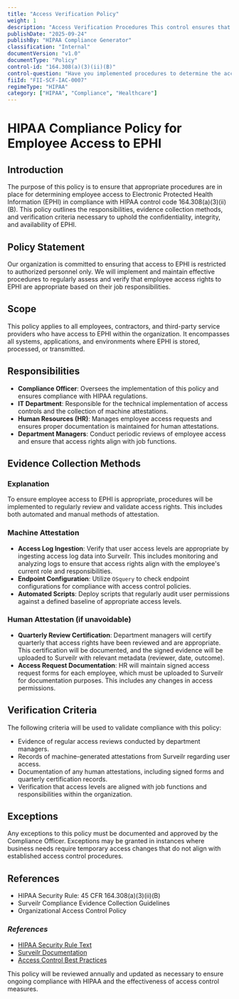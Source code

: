 ```yaml
---
title: "Access Verification Policy"
weight: 1
description: "Access Verification Procedures This control ensures that organizations have established procedures to assess and verify the appropriateness of employee access to electronic protected health information (EPHI). By implementing these procedures, organizations can mitigate the risk of unauthorized access and maintain compliance with HIPAA regulations, thereby protecting patient data and ensuring the confidentiality and integrity of sensitive information."
publishDate: "2025-09-24"
publishBy: "HIPAA Compliance Generator"
classification: "Internal"
documentVersion: "v1.0"
documentType: "Policy"
control-id: "164.308(a)(3)(ii)(B)"
control-question: "Have you implemented procedures to determine the access of an employee to EPHI is appropriate? (A)"
fiiId: "FII-SCF-IAC-0007"
regimeType: "HIPAA"
category: ["HIPAA", "Compliance", "Healthcare"]
---
```


# HIPAA Compliance Policy for Employee Access to EPHI

## **Introduction**
The purpose of this policy is to ensure that appropriate procedures are in place for determining employee access to Electronic Protected Health Information (EPHI) in compliance with HIPAA control code 164.308(a)(3)(ii)(B). This policy outlines the responsibilities, evidence collection methods, and verification criteria necessary to uphold the confidentiality, integrity, and availability of EPHI.

## **Policy Statement**
Our organization is committed to ensuring that access to EPHI is restricted to authorized personnel only. We will implement and maintain effective procedures to regularly assess and verify that employee access rights to EPHI are appropriate based on their job responsibilities.

## **Scope**
This policy applies to all employees, contractors, and third-party service providers who have access to EPHI within the organization. It encompasses all systems, applications, and environments where EPHI is stored, processed, or transmitted.

## **Responsibilities**
- **Compliance Officer**: Oversees the implementation of this policy and ensures compliance with HIPAA regulations.
- **IT Department**: Responsible for the technical implementation of access controls and the collection of machine attestations.
- **Human Resources (HR)**: Manages employee access requests and ensures proper documentation is maintained for human attestations.
- **Department Managers**: Conduct periodic reviews of employee access and ensure that access rights align with job functions.

## **Evidence Collection Methods**

### **Explanation**
To ensure employee access to EPHI is appropriate, procedures will be implemented to regularly review and validate access rights. This includes both automated and manual methods of attestation.

### **Machine Attestation**
- **Access Log Ingestion**: Verify that user access levels are appropriate by ingesting access log data into Surveilr. This includes monitoring and analyzing logs to ensure that access rights align with the employee's current role and responsibilities.
- **Endpoint Configuration**: Utilize `OSquery` to check endpoint configurations for compliance with access control policies.
- **Automated Scripts**: Deploy scripts that regularly audit user permissions against a defined baseline of appropriate access levels.

### **Human Attestation (if unavoidable)**
- **Quarterly Review Certification**: Department managers will certify quarterly that access rights have been reviewed and are appropriate. This certification will be documented, and the signed evidence will be uploaded to Surveilr with relevant metadata (reviewer, date, outcome).
- **Access Request Documentation**: HR will maintain signed access request forms for each employee, which must be uploaded to Surveilr for documentation purposes. This includes any changes in access permissions.

## **Verification Criteria**
The following criteria will be used to validate compliance with this policy:
- Evidence of regular access reviews conducted by department managers.
- Records of machine-generated attestations from Surveilr regarding user access.
- Documentation of any human attestations, including signed forms and quarterly certification records.
- Verification that access levels are aligned with job functions and responsibilities within the organization.

## **Exceptions**
Any exceptions to this policy must be documented and approved by the Compliance Officer. Exceptions may be granted in instances where business needs require temporary access changes that do not align with established access control procedures.

## **References**
- HIPAA Security Rule: 45 CFR 164.308(a)(3)(ii)(B)  
- Surveilr Compliance Evidence Collection Guidelines  
- Organizational Access Control Policy  

### _References_  
- [HIPAA Security Rule Text](https://www.hhs.gov/hipaa/for-professionals/privacy/laws-regulations/index.html)  
- [Surveilr Documentation](https://surveilr.com/docs)  
- [Access Control Best Practices](https://www.nist.gov/publications/access-control-best-practices)  

This policy will be reviewed annually and updated as necessary to ensure ongoing compliance with HIPAA and the effectiveness of access control measures.
